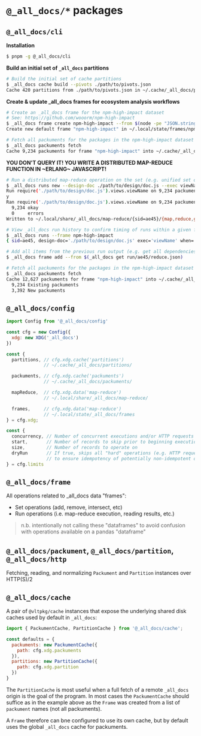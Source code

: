 # `@_all_docs/*` packages

## `@_all_docs/cli`

**Installation**
``` sh
$ pnpm -g @_all_docs/cli
```

**Build an initial set of `_all_docs` partitions**
``` sh
# Build the initial set of cache partitions
$ _all_docs cache build --pivots ./path/to/pivots.json
Cache 420 partitions from ./path/to/pivots.json in ~/.cache/_all_docs/partitions/
```

**Create & update _all_docs frames for ecosystem analysis workflows**
``` sh
# Create an _all_docs frame for the npm-high-impact dataset
# See: https://github.com/wooorm/npm-high-impact
$ _all_docs frame create npm-high-impact --from $(node -pe "JSON.stringify(require('npm-high-impact').npmHighImpact, null , 2)")
Create new default frame "npm-high-impact" in ~/.local/state/frames/npm-high-impact/

# Fetch all packuments for the packages in the npm-high-impact dataset
$ _all_docs packuments fetch
Cache 9,234 packuments for frame "npm-high-impact" into ~/.cache/_all_docs/packuments
```

**YOU DON'T QUERY IT! YOU WRITE A DISTRIBUTED MAP-REDUCE FUNCTION IN ~ERLANG~ JAVASCRIPT!**
```sh
# Run a distributed map-reduce operation on the set (e.g. unified set of all `dependencies`, etc.)
$ _all_docs runs new --design-doc ./path/to/design/doc.js --exec viewName
Run require('./path/to/design/doc.js').views.viewName on 9,234 packuments for frame "npm-high-impact"? (y/n)
y
Ran require('./path/to/design/doc.js').views.viewName on 9,234 packuments for frame "npm-high-impact"
  9,234 okay
  0     errors
Written to ~/.local/share/_all_docs/map-reduce/{sid=ae45}/{map,reduce,groups}.json

# View _all_docs run history to confirm timing of runs within a given frame (or all frames)
$ _all_docs runs --frame npm-high-impact
{ sid=ae45, design-doc='./path/to/design/doc.js' exec='viewName' when='just now', okay=9234, errors=0 }

# Add all items from the previous run output (e.g. get all dependencies) to the current frame
$ _all_docs frame add --from $(_all_docs get run/ae45/reduce.json)

# Fetch all packuments for the packages in the npm-high-impact dataset
$ _all_docs packuments fetch
Cache 12,627 packuments for frame "npm-high-impact" into ~/.cache/_all_docs/packuments
  9,234 Existing packuments
  3,392 New packuments
```

## `@_all_docs/config`

```js
import Config from '@_all_docs/config'

const cfg = new Config({
  xdg: new XDG('_all_docs')
})

const {
  partitions, // cfg.xdg.cache('partitions')
              // ~/.cache/_all_docs/partitions/

  packuments, // cfg.xdg.cache('packuments')
              // ~/.cache/_all_docs/packuments/

  mapReduce,  // cfg.xdg.data('map-reduce')
              // ~/.local/share/_all_docs/map-reduce/

  frames,     // cfg.xdg.data('map-reduce')
              // ~/.local/state/_all_docs/frames
} = cfg.xdg;

const {
  concurrency, // Number of concurrent executions and/or HTTP requests
  start,       // Number of records to skip prior to beginning execution
  size,        // Number of records to operate on
  dryRun       // If true, skips all "hard" operations (e.g. HTTP request, execution of user code, etc.)
               // to ensure idempotency of potentially non-idempotent operations
} = cfg.limits
```

## `@_all_docs/frame`

All operations related to _all_docs data "frames":

* Set operations (add, remove, intersect, etc)
* Run operations (i.e. map-reduce execution, reading results, etc.)

> n.b. intentionally not calling these "dataframes" to avoid confusion with operations available on a pandas "dataframe"

## `@_all_docs/packument`, `@_all_docs/partition`, `@_all_docs/http`

Fetching, reading, and normalizing `Packument` and `Partition` instances over HTTP(S)/2

## `@_all_docs/cache`

A pair of `@vltpkg/cache` instances that expose the underlying shared disk caches used by default in `_all_docs`:

```js
import { PackumentCache, PartitionCache } from '@_all_docs/cache';

const defaults = {
  packuments: new PackumentCache({
    path: cfg.xdg.packuments
  }),
  partitions: new PartitionCache({
    path: cfg.xdg.partition
  })
}
```

The `PartitionCache` is most useful when a full fetch of a remote `_all_docs` origin is the goal of the program. In most cases the `PackumentCache` should suffice as in the example above as the `Frame` was created from a list of `packument` names (not all packuments).

A `Frame` therefore can bne configured to use its own cache, but by default uses the global `_all_docs` cache for packuments.
